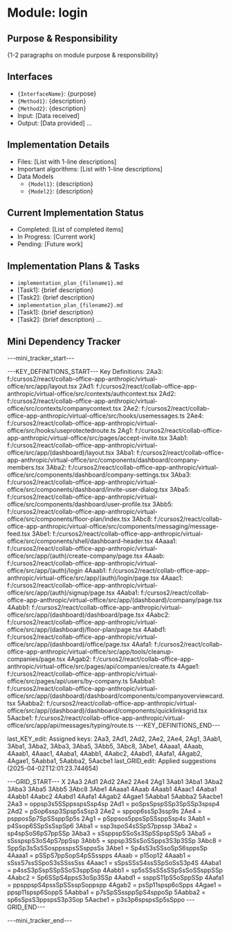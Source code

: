 # Module: login

## Purpose & Responsibility
{1-2 paragraphs on module purpose & responsibility}

## Interfaces
* `{InterfaceName}`: {purpose}
* `{Method1}`: {description}
* `{Method2}`: {description}
* Input: [Data received]
* Output: [Data provided]
...

## Implementation Details
* Files: [List with 1-line descriptions]
* Important algorithms: [List with 1-line descriptions]
* Data Models
    * `{Model1}`: {description}
    * `{Model2}`: {description}

## Current Implementation Status
* Completed: [List of completed items]
* In Progress: [Current work]
* Pending: [Future work]

## Implementation Plans & Tasks
* `implementation_plan_{filename1}.md`
* [Task1]: {brief description}
* [Task2]: {brief description}
* `implementation_plan_{filename2}.md`
* [Task1]: {brief description}
* [Task2]: {brief description} 
...

## Mini Dependency Tracker
---mini_tracker_start---

---KEY_DEFINITIONS_START---
Key Definitions:
2Aa3: f:/cursos2/react/collab-office-app-anthropic/virtual-office/src/app/layout.tsx
2Ad1: f:/cursos2/react/collab-office-app-anthropic/virtual-office/src/contexts/authcontext.tsx
2Ad2: f:/cursos2/react/collab-office-app-anthropic/virtual-office/src/contexts/companycontext.tsx
2Ae2: f:/cursos2/react/collab-office-app-anthropic/virtual-office/src/hooks/usemessages.ts
2Ae4: f:/cursos2/react/collab-office-app-anthropic/virtual-office/src/hooks/useprotectedroute.ts
2Ag1: f:/cursos2/react/collab-office-app-anthropic/virtual-office/src/pages/accept-invite.tsx
3Aab1: f:/cursos2/react/collab-office-app-anthropic/virtual-office/src/app/(dashboard)/layout.tsx
3Aba1: f:/cursos2/react/collab-office-app-anthropic/virtual-office/src/components/dashboard/company-members.tsx
3Aba2: f:/cursos2/react/collab-office-app-anthropic/virtual-office/src/components/dashboard/company-settings.tsx
3Aba3: f:/cursos2/react/collab-office-app-anthropic/virtual-office/src/components/dashboard/invite-user-dialog.tsx
3Aba5: f:/cursos2/react/collab-office-app-anthropic/virtual-office/src/components/dashboard/user-profile.tsx
3Abb5: f:/cursos2/react/collab-office-app-anthropic/virtual-office/src/components/floor-plan/index.tsx
3Abc8: f:/cursos2/react/collab-office-app-anthropic/virtual-office/src/components/messaging/message-feed.tsx
3Abe1: f:/cursos2/react/collab-office-app-anthropic/virtual-office/src/components/shell/dashboard-header.tsx
4Aaaa1: f:/cursos2/react/collab-office-app-anthropic/virtual-office/src/app/(auth)/create-company/page.tsx
4Aaab: f:/cursos2/react/collab-office-app-anthropic/virtual-office/src/app/(auth)/login
4Aaab1: f:/cursos2/react/collab-office-app-anthropic/virtual-office/src/app/(auth)/login/page.tsx
4Aaac1: f:/cursos2/react/collab-office-app-anthropic/virtual-office/src/app/(auth)/signup/page.tsx
4Aaba1: f:/cursos2/react/collab-office-app-anthropic/virtual-office/src/app/(dashboard)/company/page.tsx
4Aabb1: f:/cursos2/react/collab-office-app-anthropic/virtual-office/src/app/(dashboard)/dashboard/page.tsx
4Aabc2: f:/cursos2/react/collab-office-app-anthropic/virtual-office/src/app/(dashboard)/floor-plan/page.tsx
4Aabd1: f:/cursos2/react/collab-office-app-anthropic/virtual-office/src/app/(dashboard)/office/page.tsx
4Aafa1: f:/cursos2/react/collab-office-app-anthropic/virtual-office/src/app/tools/cleanup-companies/page.tsx
4Agab2: f:/cursos2/react/collab-office-app-anthropic/virtual-office/src/pages/api/companies/create.ts
4Agae1: f:/cursos2/react/collab-office-app-anthropic/virtual-office/src/pages/api/users/by-company.ts
5Aabba1: f:/cursos2/react/collab-office-app-anthropic/virtual-office/src/app/(dashboard)/dashboard/components/companyoverviewcard.tsx
5Aabba2: f:/cursos2/react/collab-office-app-anthropic/virtual-office/src/app/(dashboard)/dashboard/components/quicklinksgrid.tsx
5Aacbe1: f:/cursos2/react/collab-office-app-anthropic/virtual-office/src/app/api/messages/typing/route.ts
---KEY_DEFINITIONS_END---

last_KEY_edit: Assigned keys: 2Aa3, 2Ad1, 2Ad2, 2Ae2, 2Ae4, 2Ag1, 3Aab1, 3Aba1, 3Aba2, 3Aba3, 3Aba5, 3Abb5, 3Abc8, 3Abe1, 4Aaaa1, 4Aaab, 4Aaab1, 4Aaac1, 4Aaba1, 4Aabb1, 4Aabc2, 4Aabd1, 4Aafa1, 4Agab2, 4Agae1, 5Aabba1, 5Aabba2, 5Aacbe1
last_GRID_edit: Applied suggestions (2025-04-02T12:01:23.744654)

---GRID_START---
X 2Aa3 2Ad1 2Ad2 2Ae2 2Ae4 2Ag1 3Aab1 3Aba1 3Aba2 3Aba3 3Aba5 3Abb5 3Abc8 3Abe1 4Aaaa1 4Aaab 4Aaab1 4Aaac1 4Aaba1 4Aabb1 4Aabc2 4Aabd1 4Aafa1 4Agab2 4Agae1 5Aabba1 5Aabba2 5Aacbe1
2Aa3 = oppsp3s5SSppsspsSsp4sp
2Ad1 = poSpsSpspSSp3SpSSp3spsp4
2Ad2 = pSop6ssp3Spsp5sSsp3
2Ae2 = sppop6ssSp3ssp9s
2Ae4 = pspposSp7SpSSsppSp5s
2Ag1 = pSppsos5ppsSpSSsppSsp4s
3Aab1 = p4Ssop6SSpSsSspSp6
3Aba1 = ssp3spoS4sSSpS7ppssp
3Aba2 = sp4spSoS6pS7ppSSp
3Aba3 = sSsppspSSoSs3SpSSpspSSp5
3Aba5 = sSsspspS3oS4pS7ppSsp
3Abb5 = sppsp3SSsSoSSpps3S3p3SSp
3Abc8 = SppSp3sSsSSosppsspsSSsppsSs
3Abe1 = Sp4sS3sSSsoSpS6sppsSp
4Aaaa1 = pSSpS7ppSopS4pSSsspps
4Aaab = p15op12
4Aaab1 = sSssS7ssSSpoS3sSSssSss
4Aaac1 = sSpsSSsS4ssSSpSoSsS3p4S
4Aaba1 = p4ssS3pSspSSpSSoS3sppSsp
4Aabb1 = sp5sSSsSSsSSpSsSoSSsppSSp
4Aabc2 = Sp6SSpS4ppsS3oSp3SSp
4Aabd1 = ssppS11pS5oSppSSp
4Aafa1 = ppsppspS4pssSpSSsspSoppspp
4Agab2 = psSp11spsp6oSpps
4Agae1 = ppsp11spsp6SoppS
5Aabba1 = p7sSpSSssppSpS4sppoSp
5Aabba2 = sp6sSpsS3ppspsS3p3Sop
5Aacbe1 = p3s3p6spspsSp5sSppo
---GRID_END---

---mini_tracker_end---
